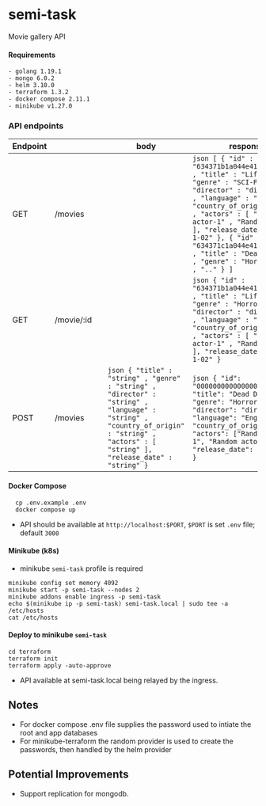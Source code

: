 # semi-task

Movie gallery API

#### Requirements

    - golang 1.19.1
    - mongo 6.0.2
    - helm 3.10.0
    - terraform 1.3.2
    - docker compose 2.11.1
    - minikube v1.27.0

### API endpoints

| Endpoint |            |     | body                                                                                                                                                                                      | response                                                                                                                                                                                                                                                                                                                                                                |     |
| -------- | ---------- | --- | ----------------------------------------------------------------------------------------------------------------------------------------------------------------------------------------- | ----------------------------------------------------------------------------------------------------------------------------------------------------------------------------------------------------------------------------------------------------------------------------------------------------------------------------------------------------------------------- | --- |
| GET      | /movies    |     |                                                                                                                                                                                           | `json [ { "id" : "634371b1a044e41b215f4262" , "title" : "Life" , "genre" : "SCI-FI" , "director" : "director guy" , "language" : "English" , "country_of_origin" : "USA" , "actors" : [ "Random actor-1" , "Random actor-2" ], "release_date" : "2012-1-02" }, { "id" : "634371c1a044e41b215f4263" , "title" : "Dead Dont Die" , "genre" : "Horror Comedy" , ".." } ] ` |     |
| GET      | /movie/:id |     |                                                                                                                                                                                           | `json { "id" : "634371b1a044e41b215f4262" , "title" : "Life" , "genre" : "Horror Comedy" , "director" : "director guy" , "language" : "English" , "country_of_origin" : "USA" , "actors" : [ "Random actor-1" , "Random actor-2" ], "release_date" : "2012-1-02" } `                                                                                                    |     |
| POST     | /movies    |     | `json { "title" : "string" , "genre" : "string" , "director" : "string" , "language" : "string" , "country_of_origin" : "string" , "actors" : [ "string" ], "release_date" : "string" } ` | `json { "id": "000000000000000000000000", "title": "Dead Dont Die", "genre": "Horror Comedy", "director": "director guy", "language": "English", "country_of_origin": "USA", "actors": ["Random actor-1", "Random actor-2"], "release_date": "2012-1-02" } `                                                                                                            |     |

#### Docker Compose

```
  cp .env.example .env
  docker compose up
```

 - API should be available at `http://localhost:$PORT`, `$PORT` is set `.env` file; default `3000`

#### Minikube (k8s)
- minikube `semi-task` profile is required

```
minikube config set memory 4092
minikube start -p semi-task --nodes 2
minikube addons enable ingress -p semi-task
echo $(minikube ip -p semi-task) semi-task.local | sudo tee -a /etc/hosts 
cat /etc/hosts
```

#### Deploy to minikube `semi-task`

```
cd terraform
terraform init
terraform apply -auto-approve
```

- API available at semi-task.local being relayed by the ingress.

## Notes
- For docker compose .env file supplies the password used to intiate the root and app databases
- For minikube-terraform the random provider is used to create the passwords, then handled by the helm provider


## Potential Improvements
- Support replication for mongodb.